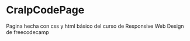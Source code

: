 # CralpCodePage
Pagina hecha con css y html básico del curso de Responsive Web Design de freecodecamp
